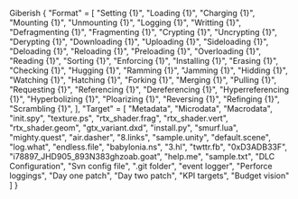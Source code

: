 Giberish
{
    "Format" = [
        "Setting {1}",
        "Loading {1}",
        "Charging {1}",
        "Mounting {1}",
        "Unmounting {1}",
        "Logging {1}",
        "Writting {1}",
        "Defragmenting {1}",
        "Fragmenting {1}",
        "Crypting {1}",
        "Uncrypting {1}",
        "Derypting {1}",
        "Downloading {1}",
        "Uploading {1}",
        "Sideloading {1}",
        "Deloading {1}",
        "Reloading {1}",
        "Preloading {1}",
        "Overloading {1}",
        "Reading {1}",
        "Sorting {1}",
        "Enforcing {1}",
        "Installing {1}",
        "Erasing {1}",
        "Checking {1}",
        "Hugging {1}",
        "Ramming {1}",
        "Jamming {1}",
        "Hidding {1}",
        "Watching {1}",
        "Hatching {1}",
        "Forking {1}",
        "Merging {1}",
        "Pulling {1}",
        "Requesting {1}",
        "Referencing {1}",
        "Dereferencing {1}",
        "Hyperreferencing {1}",
        "Hyperbolizing {1}",
        "Ploarizing {1}",
        "Reversing {1}",
        "Refinging {1}",
        "Scrambling {1}",
    ],
    "Target" = [
        "Metadata",
        "Microdata",
        "Macrodata",
        "init.spy",
        "texture.ps",
        "rtx_shader.frag",
        "rtx_shader.vert",
        "rtx_shader.geom",
        "gtx_variant.dxd",
        "install.py",
        "smurf.lua",
        "mighty.quest",
        "air.dasher",
        "8.links",
        "sample.unity",
        "default.scene",
        "log.what",
        "endless.file",
        "babylonia.ns",
        "3.hl",
        "twttr.fb",
        "0xD3ADB33F",
        "i78897_JHD905_893N383ghzoab.goat",
        "help.me",
        "sample.txt",
        "DLC Configuration",
        "Svn config file",
        ".git folder",
        "event logger",
        "Perforce loggings",
        "Day one patch",
        "Day two patch",
        "KPI targets",
        "Budget vision"
    ]
}
